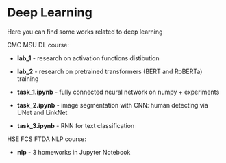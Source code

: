 # Deep Learning
Here you can find some works related to deep learning

CMC MSU DL course:

* **lab_1** - research on activation functions distibution 

* **lab_2** - research on pretrained transformers (BERT and RoBERTa) training

* **task_1.ipynb** - fully connected neural network on numpy + experiments

* **task_2.ipynb** - image segmentation with CNN: human detecting via UNet and LinkNet

* **task_3.ipynb** - RNN for text classification

HSE FCS FTDA NLP course:

* **nlp** - 3 homeworks in Jupyter Notebook
